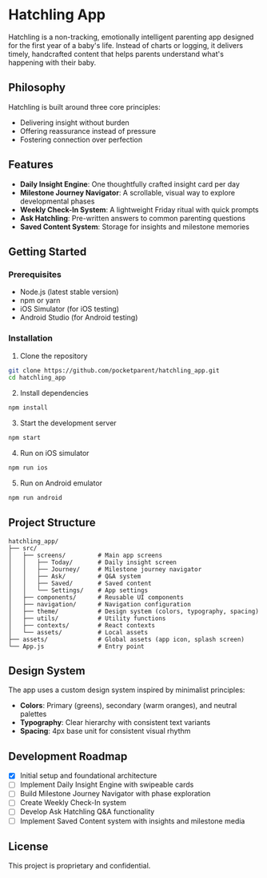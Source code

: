 # Hatchling App

Hatchling is a non-tracking, emotionally intelligent parenting app designed for the first year of a baby's life. Instead of charts or logging, it delivers timely, handcrafted content that helps parents understand what's happening with their baby.

## Philosophy

Hatchling is built around three core principles:
- Delivering insight without burden
- Offering reassurance instead of pressure
- Fostering connection over perfection

## Features

- **Daily Insight Engine**: One thoughtfully crafted insight card per day
- **Milestone Journey Navigator**: A scrollable, visual way to explore developmental phases
- **Weekly Check-In System**: A lightweight Friday ritual with quick prompts
- **Ask Hatchling**: Pre-written answers to common parenting questions
- **Saved Content System**: Storage for insights and milestone memories

## Getting Started

### Prerequisites

- Node.js (latest stable version)
- npm or yarn
- iOS Simulator (for iOS testing)
- Android Studio (for Android testing)

### Installation

1. Clone the repository
```bash
git clone https://github.com/pocketparent/hatchling_app.git
cd hatchling_app
```

2. Install dependencies
```bash
npm install
```

3. Start the development server
```bash
npm start
```

4. Run on iOS simulator
```bash
npm run ios
```

5. Run on Android emulator
```bash
npm run android
```

## Project Structure

```
hatchling_app/
├── src/
│   ├── screens/         # Main app screens
│   │   ├── Today/       # Daily insight screen
│   │   ├── Journey/     # Milestone journey navigator
│   │   ├── Ask/         # Q&A system
│   │   ├── Saved/       # Saved content
│   │   └── Settings/    # App settings
│   ├── components/      # Reusable UI components
│   ├── navigation/      # Navigation configuration
│   ├── theme/           # Design system (colors, typography, spacing)
│   ├── utils/           # Utility functions
│   ├── contexts/        # React contexts
│   └── assets/          # Local assets
├── assets/              # Global assets (app icon, splash screen)
└── App.js               # Entry point
```

## Design System

The app uses a custom design system inspired by minimalist principles:

- **Colors**: Primary (greens), secondary (warm oranges), and neutral palettes
- **Typography**: Clear hierarchy with consistent text variants
- **Spacing**: 4px base unit for consistent visual rhythm

## Development Roadmap

- [x] Initial setup and foundational architecture
- [ ] Implement Daily Insight Engine with swipeable cards
- [ ] Build Milestone Journey Navigator with phase exploration
- [ ] Create Weekly Check-In system
- [ ] Develop Ask Hatchling Q&A functionality
- [ ] Implement Saved Content system with insights and milestone media

## License

This project is proprietary and confidential.
